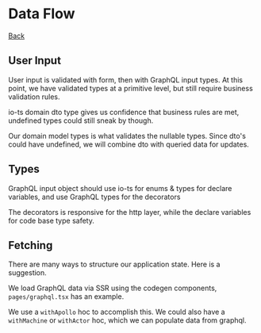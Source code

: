 # Data Flow

[Back](../../README.md)

## User Input

User input is validated with form, then with GraphQL input types. At this point, we have validated types at a primitive level, but still require business validation rules.

io-ts domain dto type gives us confidence that business rules are met, undefined types could still sneak by though.

Our domain model types is what validates the nullable types. Since dto's could have undefined, we will combine dto with queried data for updates.

## Types

GraphQL input object should use io-ts for enums & types for declare variables, and use GraphQL types for the decorators

The decorators is responsive for the http layer, while the declare variables for code base type safety.

## Fetching

There are many ways to structure our application state. Here is a suggestion.

We load GraphQL data via SSR using the codegen components, `pages/graphql.tsx` has an example.

We use a `withApollo` hoc to accomplish this. We could also have a `withMachine` or `withActor` hoc, which we can populate data from graphql.
